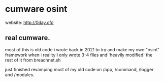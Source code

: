 # cumware osint
website: http://0day.cfd
## real cumware.
most of this is old code i wrote back in 2021 to try and make my own "osint" framework when i reality i only wrote 3-4 files and 'heavily modified' the rest of it from breachnet.sh


just finished revamping most of my old code on /app, /command, /logger and /modules.
